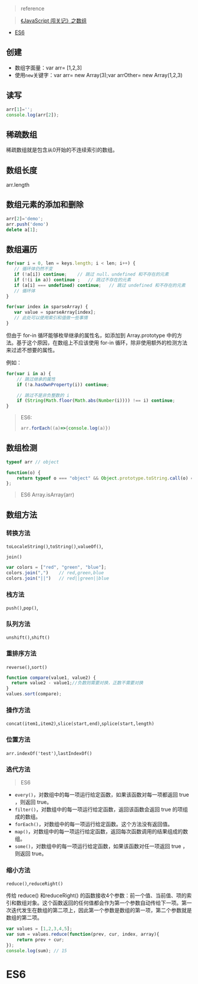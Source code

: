 > reference 

> [《JavaScript 闯关记》之数组](http://gold.xitu.io/post/581cb1d28ac247004fe90886)

- [ES6](#es6)

## 创建

- 数组字面量：var arr= [1,2,3]
- 使用`new`关键字：var arr= new Array(3);var arrOther= new Array(1,2,3)

## 读写

```javascript
arr[1]='';
console.log(arr[2]);
```

## 稀疏数组

稀疏数组就是包含从0开始的不连续索引的数组。

## 数组长度

arr.length

## 数组元素的添加和删除

```javascript
arr[2]='demo';
arr.push('demo')
delete a[1];
```

## 数组遍历

```javascript
for(var i = 0, len = keys.length; i < len; i++) {
   // 循环体仍然不变
   if (!a[i]) continue;    // 跳过 null、undefined 和不存在的元素
   if (!(i in a)) continue ;   // 跳过不存在的元素
   if (a[i] === undefined) continue;   // 跳过 undefined 和不存在的元素
   // 循环体
}
```

```javascript
for(var index in sparseArray) {
   var value = sparseArray[index];
   // 此处可以使用索引和值做一些事情
}
```
但由于 for-in 循环能够枚举继承的属性名，如添加到 Array.prototype 中的方法。基于这个原因，在数组上不应该使用 for-in 循环，除非使用额外的检测方法来过滤不想要的属性。

例如：
```javascript
for(var i in a) {
    // 跳过继承的属性
    if (!a.hasOwnProperty(i)) continue;

    // 跳过不是非负整数的 i
    if (String(Math.floor(Math.abs(Number(i)))) !== i) continue;
}
```

> ES6:
>  ```javascript
>  arr.forEach((a)=>{console.log(a)})

## 数组检测

```javascript
typeof arr // object

function(o) {
    return typeof o === "object" && Object.prototype.toString.call(o) === "[object Array]";
};
```

> ES6
> Array.isArray(arr)

## 数组方法
### 转换方法

`toLocaleString()`,`toString()`,`valueOf()`,

`join()`

```javascript
var colors = ["red", "green", "blue"];
colors.join(",")    // red,green,blue
colors.join("||")   // red||green||blue
```

### 栈方法

`push()`,`pop()`,

### 队列方法

`unshift()`,`shift()`

### 重排序方法

`reverse()`,`sort()`


```javascript
function compare(value1, value2) {
  return value2 - value1;//负数则需要对换，正数不需要对换
}
values.sort(compare);
```

### 操作方法

`concat(item1,item2)`,`slice(start,end)`,`splice(start,length)`

### 位置方法

`arr.indexOf('test')`,`lastIndexOf()`

### 迭代方法

> ES6
- `every()`，对数组中的每一项运行给定函数，如果该函数对每一项都返回 true ，则返回 true。
- `filter()`，对数组中的每一项运行给定函数，返回该函数会返回 true 的项组成的数组。
- `forEach()`，对数组中的每一项运行给定函数。这个方法没有返回值。
- `map()`，对数组中的每一项运行给定函数，返回每次函数调用的结果组成的数组。
- `some()`，对数组中的每一项运行给定函数，如果该函数对任一项返回 true ，则返回 true。

### 缩小方法

`reduce()`,`reduceRight()`

传给 reduce() 和reduceRight() 的函数接收4个参数：前一个值、当前值、项的索引和数组对象。这个函数返回的任何值都会作为第一个参数自动传给下一项。第一次迭代发生在数组的第二项上，因此第一个参数是数组的第一项，第二个参数就是数组的第二项。

```javascript
var values = [1,2,3,4,5];
var sum = values.reduce(function(prev, cur, index, array){
    return prev + cur; 
});
console.log(sum); // 15
```

<h1 id="es6">ES6</h1>

